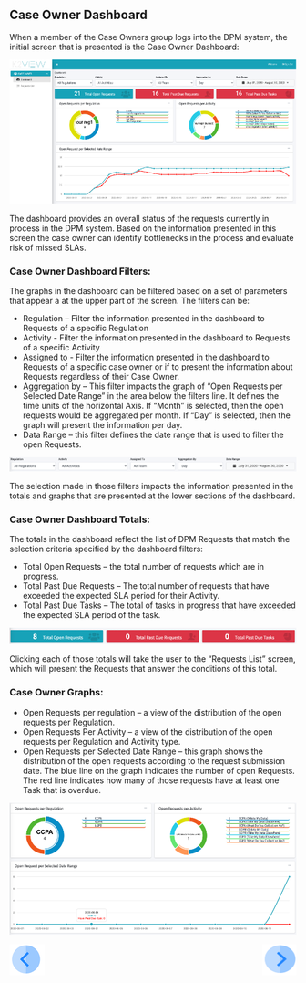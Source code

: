 

## Case Owner Dashboard

When a member of the Case Owners group logs into the DPM system, the initial screen that is presented is the Case Owner Dashboard:

 ![image](/articles/DPM/images/Figure_46_Case_Owner_Dashboard.png)

The dashboard provides an overall status of the requests currently in process in the DPM system. Based on the information presented in this screen the case owner can identify bottlenecks in the process and evaluate risk of missed SLAs.

### Case Owner Dashboard Filters:

The graphs in the dashboard can be filtered based on a set of parameters that appear a at the upper part of the screen. The filters can be:

- Regulation – Filter the information presented in the dashboard to Requests of a specific Regulation
- Activity - Filter the information presented in the dashboard to Requests of a specific Activity
- Assigned to - Filter the information presented in the dashboard to Requests of a specific case owner or if to present the information about Requests regardless of their Case Owner.
- Aggregation by – This filter impacts the graph of “Open Requests per Selected Date Range” in the area below the filters line. It defines the time units of the horizontal Axis. If “Month” is selected, then the open requests would be aggregated per month. If “Day” is selected, then the graph will present the information per day.
- Data Range – this filter defines the date range that is used to filter the open Requests. 

 ![image](/articles/DPM/images/Figure_46_a_Task_owner_dashboard_filters.png)

The selection made in those filters impacts the information presented in the totals and graphs that are presented at the lower sections of the dashboard.

### Case Owner Dashboard Totals:

The totals in the dashboard reflect the list of DPM Requests that match the selection criteria specified by the dashboard filters:

- Total Open Requests – the total number of requests which are in progress. 
- Total Past Due Requests – The total number of requests that have exceeded the expected SLA period for their Activity.
- Total Past Due Tasks – The total of tasks in progress that have exceeded the expected SLA period of the task. 

 ![image](/articles/DPM/images/Figure_46_b_Task_owner_dashboard_totals.png)

Clicking each of those totals will take the user to the “Requests List” screen, which will present the Requests that answer the conditions of this total.

### Case Owner Graphs:

- Open Requests per regulation – a view of the distribution of the open requests per Regulation.
- Open Requests Per Activity – a view of the distribution of the open requests per Regulation and Activity type.
- Open Requests per Selected Date Range – this graph shows the distribution of the open requests according to the request submission date. The blue line on the graph indicates the number of open Requests. The red line indicates how many of those requests have at least one Task that is overdue. 

 ![image](/articles/DPM/images/Figure_46_c_Task_owner_dashboard_graphs.png)



[![Previous](/articles/DPM/images/Previous.png)](/articles/DPM/06_Case_Owner_User_Interface/01_Case_Owner_User_Interface_Overview.md)[<img align="right" width="60" height="54" src="/articles/DPM/images/Next.png">](/articles/DPM/06_Case_Owner_User_Interface/03_Case_Owner_User_Interface_List.md)

